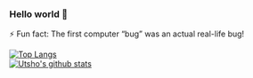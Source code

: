 ### Hello world 👋
⚡ Fun fact: The first computer “bug” was an actual real-life bug!
<!--

Here are some ideas to get you started:

- 
- 🌱 I’m currently learning ...
- 👯 I’m looking to collaborate on ...
- 🤔 I’m looking for help with ...
- 💬 Ask me about ...
- 📫 How to reach me: ...
- 😄 Pronouns: ...
- ⚡ Fun fact: ...
-->

[![Top Langs](https://github-readme-stats.vercel.app/api/top-langs/?username=utshomax&layout=compact)](https://github.com/utshomax/github-readme-stats)
<br>
[![Utsho's github stats](https://github-readme-stats.vercel.app/api?username=utshomax)](https://github.com/utshomax/github-readme-stats)

